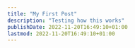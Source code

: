 ```yaml
---
title: "My First Post"
description: "Testing how this works"
publishDate: 2022-11-20T16:49:10+01:00
lastmod: 2022-11-20T16:49:10+01:00
---
```

